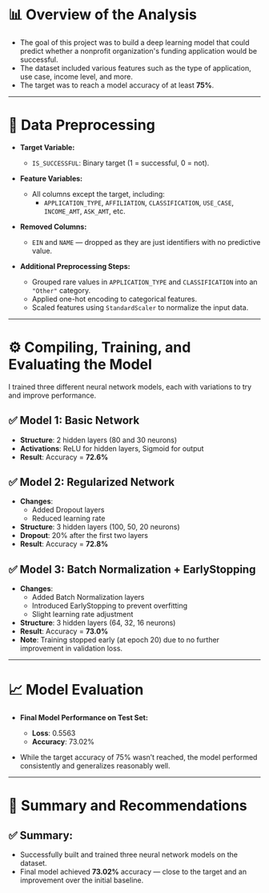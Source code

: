 # 📊 Overview of the Analysis

- The goal of this project was to build a deep learning model that could predict whether a nonprofit organization's funding application would be successful.
- The dataset included various features such as the type of application, use case, income level, and more.
- The target was to reach a model accuracy of at least **75%**.

---

# 🔧 Data Preprocessing

- **Target Variable:**
  - `IS_SUCCESSFUL`: Binary target (1 = successful, 0 = not).

- **Feature Variables:**
  - All columns except the target, including:
    - `APPLICATION_TYPE`, `AFFILIATION`, `CLASSIFICATION`, `USE_CASE`, `INCOME_AMT`, `ASK_AMT`, etc.

- **Removed Columns:**
  - `EIN` and `NAME` — dropped as they are just identifiers with no predictive value.

- **Additional Preprocessing Steps:**
  - Grouped rare values in `APPLICATION_TYPE` and `CLASSIFICATION` into an `"Other"` category.
  - Applied one-hot encoding to categorical features.
  - Scaled features using `StandardScaler` to normalize the input data.

---

# ⚙️ Compiling, Training, and Evaluating the Model

I trained three different neural network models, each with variations to try and improve performance.

## ✅ Model 1: Basic Network
- **Structure**: 2 hidden layers (80 and 30 neurons)
- **Activations**: ReLU for hidden layers, Sigmoid for output
- **Result**: Accuracy = **72.6%**

## ✅ Model 2: Regularized Network
- **Changes**:
  - Added Dropout layers
  - Reduced learning rate
- **Structure**: 3 hidden layers (100, 50, 20 neurons)
- **Dropout**: 20% after the first two layers
- **Result**: Accuracy = **72.8%**

## ✅ Model 3: Batch Normalization + EarlyStopping
- **Changes**:
  - Added Batch Normalization layers
  - Introduced EarlyStopping to prevent overfitting
  - Slight learning rate adjustment
- **Structure**: 3 hidden layers (64, 32, 16 neurons)
- **Result**: Accuracy = **73.0%**
- **Note**: Training stopped early (at epoch 20) due to no further improvement in validation loss.

---

# 📈 Model Evaluation

- **Final Model Performance on Test Set:**
  - **Loss**: 0.5563  
  - **Accuracy**: 73.02%

- While the target accuracy of 75% wasn’t reached, the model performed consistently and generalizes reasonably well.

---

# 🧾 Summary and Recommendations

## ✅ Summary:
- Successfully built and trained three neural network models on the dataset.
- Final model achieved **73.02%** accuracy — close to the target and an improvement over the initial baseline.


